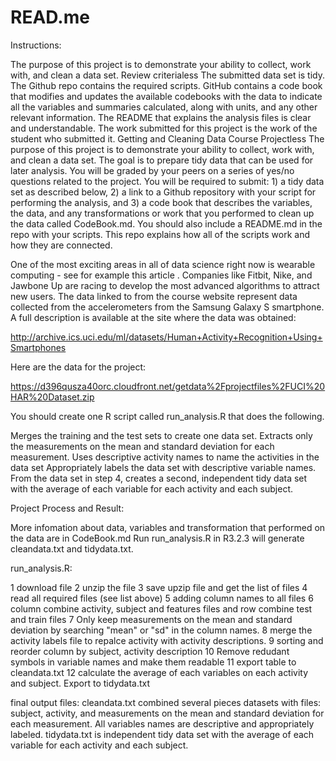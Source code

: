 # READ.me
Instructions:

The purpose of this project is to demonstrate your ability to collect, work with, and clean a data set. Review criterialess The submitted data set is tidy. The Github repo contains the required scripts. GitHub contains a code book that modifies and updates the available codebooks with the data to indicate all the variables and summaries calculated, along with units, and any other relevant information. The README that explains the analysis files is clear and understandable. The work submitted for this project is the work of the student who submitted it. Getting and Cleaning Data Course Projectless The purpose of this project is to demonstrate your ability to collect, work with, and clean a data set. The goal is to prepare tidy data that can be used for later analysis. You will be graded by your peers on a series of yes/no questions related to the project. You will be required to submit: 1) a tidy data set as described below, 2) a link to a Github repository with your script for performing the analysis, and 3) a code book that describes the variables, the data, and any transformations or work that you performed to clean up the data called CodeBook.md. You should also include a README.md in the repo with your scripts. This repo explains how all of the scripts work and how they are connected.

One of the most exciting areas in all of data science right now is wearable computing - see for example this article . Companies like Fitbit, Nike, and Jawbone Up are racing to develop the most advanced algorithms to attract new users. The data linked to from the course website represent data collected from the accelerometers from the Samsung Galaxy S smartphone. A full description is available at the site where the data was obtained:

http://archive.ics.uci.edu/ml/datasets/Human+Activity+Recognition+Using+Smartphones

Here are the data for the project:

https://d396qusza40orc.cloudfront.net/getdata%2Fprojectfiles%2FUCI%20HAR%20Dataset.zip

You should create one R script called run_analysis.R that does the following.

Merges the training and the test sets to create one data set. Extracts only the measurements on the mean and standard deviation for each measurement. Uses descriptive activity names to name the activities in the data set Appropriately labels the data set with descriptive variable names. From the data set in step 4, creates a second, independent tidy data set with the average of each variable for each activity and each subject.

Project Process and Result:

More infomation about data, variables and transformation that performed on the data are in CodeBook.md Run run_analysis.R in R3.2.3 will generate cleandata.txt and tidydata.txt.

run_analysis.R:

1 download file 2 unzip the file 3 save upzip file and get the list of files 4 read all required files (see list above) 5 adding column names to all files 6 column combine activity, subject and features files and row combine test and train files 7 Only keep measurements on the mean and standard deviation by searching "mean" or "sd" in the column names. 8 merge the activity labels file to repalce activity with activity descriptions. 9 sorting and reorder column by subject, activity description 10 Remove redudant symbols in variable names and make them readable 11 export table to cleandata.txt 12 calculate the average of each variables on each activity and subject. Export to tidydata.txt

final output files: cleandata.txt combined several pieces datasets with files: subject, activity, and measurements on the mean and standard deviation for each measurement. All variables names are descriptive and appropriately labeled. tidydata.txt is independent tidy data set with the average of each variable for each activity and each subject.

